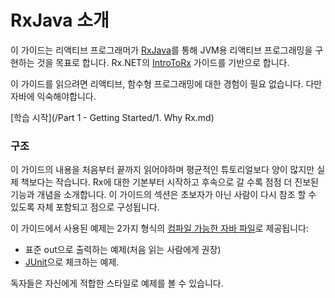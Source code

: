 # RxJava 소개

이 가이드는 리액티브 프로그래머가 [RxJava](https://github.com/ReactiveX/RxJava)를 통해 JVM용 리액티브 프로그래밍을 구현하는 것을 목표로 합니다. Rx.NET의 [IntroToRx](http://www.introtorx.com) 가이드를 기반으로 합니다.

이 가이드를 읽으려면 리액티브, 함수형 프로그래밍에 대한 경험이 필요 없습니다. 다만 자바에 익숙해야합니다.

[학습 시작](/Part 1 - Getting Started/1. Why Rx.md)

### 구조

이 가이드의 내용을 처음부터 끝까지 읽어야하며 평균적인 튜토리얼보다 양이 많지만 실제 책보다는 작습니다. Rx에 대한 기본부터 시작하고 후속으로 갈 수록 점점 더 진보된 기능과 개념을 소개합니다. 이 가이드의 섹션은 초보자가 아닌 사람이 다시 참조 할 수 있도록 자체 포함되고 점으로 구성됩니다.

이 가이드에서 사용된 예제는 2가지 형식의 [컴파일 가능한 자바 파일](/tests/java/itrx)로 제공됩니다:
* 표준 out으로 출력하는 예제(처음 읽는 사람에게 권장)
* [JUnit](http://junit.org/)으로 체크하는 예제.

독자들은 자신에게 적합한 스타일로 예제를 볼 수 있습니다.

